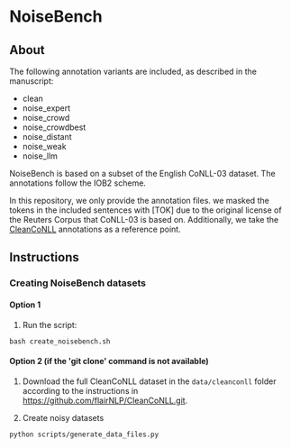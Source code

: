 # NoiseBench

## About

The following annotation variants are included, as described in the manuscript:

- clean
- noise_expert
- noise_crowd
- noise_crowdbest
- noise_distant
- noise_weak
- noise_llm

NoiseBench is based on a subset of the English CoNLL-03 dataset. The annotations follow the IOB2 scheme. 

In this repository, we only provide the annotation files. we masked the tokens in the included sentences with [TOK] due to the original license of the Reuters Corpus that CoNLL-03 is based on. Additionally, we take the [CleanCoNLL](https://aclanthology.org/2023.emnlp-main.533.pdf) annotations as a reference point.

## Instructions

### Creating NoiseBench datasets

#### Option 1

1. Run the script:

``` 
bash create_noisebench.sh
```

#### Option 2 (if the 'git clone' command is not available)

1. Download the full CleanCoNLL dataset in the ```data/cleanconll``` folder according to the instructions in https://github.com/flairNLP/CleanCoNLL.git.

2. Create noisy datasets
``` 
python scripts/generate_data_files.py
```